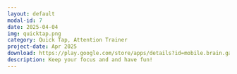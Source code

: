 ```yaml
---
layout: default
modal-id: 7
date: 2025-04-04
img: quicktap.png
category: Quick Tap, Attention Trainer
project-date: Apr 2025
download: https://play.google.com/store/apps/details?id=mobile.brain.games.number_focus
description: Keep your focus and and have fun! 
---
```

